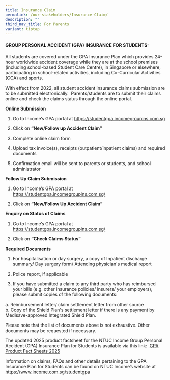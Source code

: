 ```yaml
---
title: Insurance Claim
permalink: /our-stakeholders/Insurance-Claim/
description: ""
third_nav_title: For Parents
variant: tiptap
---
```

<h4>GROUP PERSONAL ACCIDENT (GPA) INSURANCE FOR STUDENTS:</h4>
<p>All students are covered under the GPA Insurance Plan which provides 24-hour&nbsp;worldwide
accident coverage&nbsp;while they are at the school premises (including
school-based Student Care Centre), in Singapore or elsewhere, participating
in school-related activities, including Co-Curricular Activities (CCA)
and sports.&nbsp;</p>
<p>With effect from 2022, all student accident insurance claims submission
are to be submitted electronically.&nbsp; Parents/students are to submit
their claims online and check the claims status through the online portal.&nbsp;</p>
<p><strong>Online Submission</strong>
</p>
<ol data-tight="true" class="tight">
<li>
<p>Go to Income’s GPA portal at <a href="https://studentgpa.incomegroupins.com.sg/" rel="noopener noreferrer nofollow" target="_blank">https://studentgpa.incomegroupins.com.sg</a>
</p>
</li>
<li>
<p>Click on <strong>“New/Follow up Accident Claim”</strong>
</p>
</li>
<li>
<p>Complete online claim form</p>
</li>
<li>
<p>Upload tax invoice(s), receipts (outpatient/inpatient claims) and required
documents</p>
</li>
<li>
<p>Confirmation email will be sent to parents or students, and school administrator</p>
</li>
</ol>
<p><strong>Follow Up Claim Submission</strong>
</p>
<ol data-tight="true" class="tight">
<li>
<p>Go to Income’s GPA portal at <a href="https://studentgpa.incomegroupins.com.sg/" rel="noopener noreferrer nofollow" target="_blank">https://studentgpa.incomegroupins.com.sg/</a>
</p>
</li>
<li>
<p>Click on <strong>“New/Follow Up Accident Claim”</strong>
</p>
</li>
</ol>
<p><strong>Enquiry on Status of Claims</strong>
</p>
<ol data-tight="true" class="tight">
<li>
<p>Go to Income’s GPA portal at <a href="https://studentgpa.incomegroupins.com.sg/" rel="noopener noreferrer nofollow" target="_blank">https://studentgpa.incomegroupins.com.sg/</a>
</p>
</li>
<li>
<p>Click on <strong>“Check Claims Status”</strong>
</p>
</li>
</ol>
<p><strong>Required Documents</strong>
</p>
<ol data-tight="true" class="tight">
<li>
<p>For hospitalisation or day surgery, a copy of Inpatient discharge summary/
Day surgery form/ Attending physician's medical report</p>
</li>
<li>
<p>Police report, if applicable</p>
</li>
<li>
<p>If you have submitted a claim to any third party who has reimbursed your
bills (e.g. other insurance policies/ insurers/ your employers), please
submit copies of the following documents:</p>
</li>
</ol>
<p>a. Reimbursement letter/ claim settlement letter from other source
<br>b. Copy of the Shield Plan's settlement letter if there is any payment
by Medisave-approved Integrated Shield Plan.
<br>
</p>
<p>Please note that the list of documents above is not exhaustive. Other
documents may be requested if necessary.</p>
<p>The updated 2025 product factsheet for the NTUC Income Group Personal
Accident (GPA) Insurance Plan for Students is available via this link:&nbsp;
<a href="/files/Product_Fact_Sheet__Year_2025_.pdf" rel="noopener nofollow" target="_blank">GPA Product Fact Sheets 2025</a>
</p>
<p>Information on claims, FAQs and other details pertaining to the GPA Insurance
Plan for Students can be found on NTUC Income’s website at <a href="https://www.income.com.sg/studentgpa" rel="noopener noreferrer nofollow" target="_blank">https://www.income.com.sg/studentgpa</a>
</p>